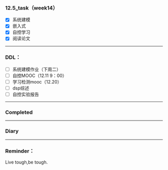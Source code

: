 ### 12.5_task（week14）

* [X] 系统建模
* [X] 嵌入式
* [X] 自控学习
* [X] 阅读论文

---

### DDL：

* [ ] 系统建模作业（下周二）
* [ ] 自控MOOC（12.11 9：00）
* [ ] 学习检测mooc（12.20）
* [ ] dsp综述
* [ ] 自控实验报告

---

### Completed

---

### Diary

---

### Reminder：

Live tough,be tough.
